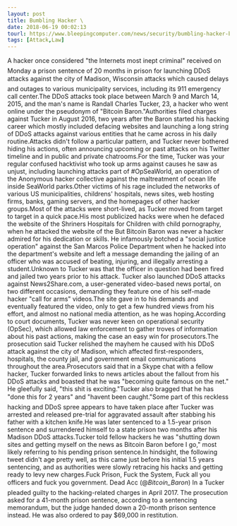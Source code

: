 ```yaml
---
layout: post
title: Bumbling Hacker \
date: 2018-06-19 00:02:13
tourl: https://www.bleepingcomputer.com/news/security/bumbling-hacker-bitcoin-baron-sentenced-to-20-months-in-prison/
tags: [Attack,Law]
---
```

A hacker once considered "the Internets most inept criminal" received on Monday a prison sentence of 20 months in prison for launching DDoS attacks against the city of Madison, Wisconsin attacks which caused delays and outages to various municipality services, including its 911 emergency call center.The DDoS attacks took place between March 9 and March 14, 2015, and the man's name is Randall Charles Tucker, 23, a hacker who went online under the pseudonym of "Bitcoin Baron."Authorities filed charges against Tucker in August 2016, two years after the Baron started his hacking career which mostly included defacing websites and launching a long string of DDoS attacks against various entities that he came across in his daily routine.Attacks didn't follow a particular pattern, and Tucker never bothered hiding his actions, often announcing upcoming or past attacks on his Twitter timeline and in public and private chatrooms.For the time, Tucker was your regular confused hacktivist who took up arms against causes he saw as unjust, including launching attacks part of #OpSeaWorld, an operation of the Anonymous hacker collective against the maltreatment of ocean life inside SeaWorld parks.Other victims of his rage included the networks of various US municipalities, childrens' hospitals, news sites, web hosting firms, banks, gaming servers, and the homepages of other hacker groups.Most of the attacks were short-lived, as Tucker moved from target to target in a quick pace.His most publicized hacks were when he defaced the website of the Shriners Hospitals for Children with child pornography, when he attacked the website of the But Bitcoin Baron was never a hacker admired for his dedication or skills. He infamously botched a "social justice operation" against the San Marcos Police Department when he hacked into the department's website and left a message demanding the jailing of an officer who was accused of beating, injuring, and illegally arresting a student.Unknown to Tucker was that the officer in question had been fired and jailed two years prior to his attack. Tucker also launched DDoS attacks against News2Share.com, a user-generated video-based news portal, on two different occasions, demanding they feature one of his self-made hacker "call for arms" videos.The site gave in to his demands and eventually featured the video, only to get a few hundred views from his effort, and almost no national media attention, as he was hoping.According to court documents, Tucker was never keen on operational security (OpSec), which allowed law enforcement to gather troves of information about his past actions, making the case an easy win for prosecutors.The prosecution said Tucker relished the mayhem he caused with his DDoS attack against the city of Madison, which affected first-responders, hospitals, the county jail, and government email communications throughout the area.Prosecutors said that in a Skype chat with a fellow hacker, Tucker forwarded links to news articles about the fallout from his DDoS attacks and boasted that he was "becoming quite famous on the net." He gleefully said, "this shit is exciting."Tucker also bragged that he has "done this for 2 years" and "havent been caught."Some part of this reckless hacking and DDoS spree appears to have taken place after Tucker was arrested and released pre-trial for aggravated assault after stabbing his father with a kitchen knife.He was later sentenced to a 1.5-year prison sentence and surrendered himself to a state prison two months after his Madison DDoS attacks.Tucker told fellow hackers he was "shutting down sites and getting myself on the news as Bitcoin Baron before I go," most likely referring to his pending prison sentence.In hindsight, the following tweet didn't age pretty well, as this came just before his initial 1.5 years sentencing, and as authorities were slowly retracing his hacks and getting ready to levy new charges.Fuck Prison, Fuck the System, Fuck all you officers and fuck you government. Dead Acc (@_Bitcoin_Baron_) In a Tucker pleaded guilty to the hacking-related charges in April 2017. The prosecution asked for a 41-month prison sentence, according to a sentencing memorandum, but the judge handed down a 20-month prison sentence instead. He was also ordered to pay $69,000 in restitution.